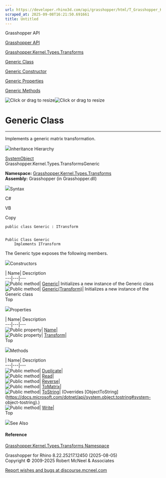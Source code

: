 ```yaml
---
url: https://developer.rhino3d.com/api/grasshopper/html/T_Grasshopper_Kernel_Types_Transforms_Generic.htm
scraped_at: 2025-09-08T16:21:50.691661
title: Untitled
---
```


Grasshopper API

[Grasshopper API](../html/723c01da-9986-4db2-8f53-6f3a7494df75.htm
"Grasshopper API")

[Grasshopper.Kernel.Types.Transforms](../html/N_Grasshopper_Kernel_Types_Transforms.htm
"Grasshopper.Kernel.Types.Transforms")

[Generic Class](../html/T_Grasshopper_Kernel_Types_Transforms_Generic.htm
"Generic Class")

[Generic Constructor
](../html/Overload_Grasshopper_Kernel_Types_Transforms_Generic__ctor.htm
"Generic Constructor ")

[Generic
Properties](../html/Properties_T_Grasshopper_Kernel_Types_Transforms_Generic.htm
"Generic Properties")

[Generic
Methods](../html/Methods_T_Grasshopper_Kernel_Types_Transforms_Generic.htm
"Generic Methods")

![Click or drag to resize](../icons/TocOpen.gif)![Click or drag to
resize](../icons/TocClose.gif)

# Generic Class  
  
---  
  
Implements a generic matrix transformation.

![](../icons/SectionExpanded.png)Inheritance Hierarchy

[SystemObject](https://docs.microsoft.com/dotnet/api/system.object)  
Grasshopper.Kernel.Types.TransformsGeneric  

**Namespace:**
[Grasshopper.Kernel.Types.Transforms](N_Grasshopper_Kernel_Types_Transforms.htm)  
**Assembly:** Grasshopper (in Grasshopper.dll)

![](../icons/SectionExpanded.png)Syntax

C#

VB

Copy

    
    
    public class Generic : ITransform
    
    
    Public Class Generic
    	Implements ITransform

The Generic type exposes the following members.

![](../icons/SectionExpanded.png)Constructors

| Name| Description  
---|---|---  
![Public method](../icons/pubmethod.gif)|
[Generic](M_Grasshopper_Kernel_Types_Transforms_Generic__ctor.htm)|
Initializes a new instance of the Generic class  
![Public method](../icons/pubmethod.gif)|
[Generic(Transform)](M_Grasshopper_Kernel_Types_Transforms_Generic__ctor_1.htm)|
Initializes a new instance of the Generic class  
Top

![](../icons/SectionExpanded.png)Properties

| Name| Description  
---|---|---  
![Public property](../icons/pubproperty.gif)|
[Name](P_Grasshopper_Kernel_Types_Transforms_Generic_Name.htm)|  
![Public property](../icons/pubproperty.gif)|
[Transform](P_Grasshopper_Kernel_Types_Transforms_Generic_Transform.htm)|  
Top

![](../icons/SectionExpanded.png)Methods

| Name| Description  
---|---|---  
![Public method](../icons/pubmethod.gif)|
[Duplicate](M_Grasshopper_Kernel_Types_Transforms_Generic_Duplicate.htm)|  
![Public method](../icons/pubmethod.gif)|
[Read](M_Grasshopper_Kernel_Types_Transforms_Generic_Read.htm)|  
![Public method](../icons/pubmethod.gif)|
[Reverse](M_Grasshopper_Kernel_Types_Transforms_Generic_Reverse.htm)|  
![Public method](../icons/pubmethod.gif)|
[ToMatrix](M_Grasshopper_Kernel_Types_Transforms_Generic_ToMatrix.htm)|  
![Public method](../icons/pubmethod.gif)|
[ToString](M_Grasshopper_Kernel_Types_Transforms_Generic_ToString.htm)|
(Overrides
[ObjectToString](https://docs.microsoft.com/dotnet/api/system.object.tostring#system-
object-tostring).)  
![Public method](../icons/pubmethod.gif)|
[Write](M_Grasshopper_Kernel_Types_Transforms_Generic_Write.htm)|  
Top

![](../icons/SectionExpanded.png)See Also

#### Reference

[Grasshopper.Kernel.Types.Transforms
Namespace](N_Grasshopper_Kernel_Types_Transforms.htm)

Grasshopper for Rhino 8.22.25217.12450 (2025-08-05)  
Copyright © 2009-2025 Robert McNeel & Associates

[Report wishes and bugs at
discourse.mcneel.com](https://discourse.mcneel.com/c/grasshopper)

